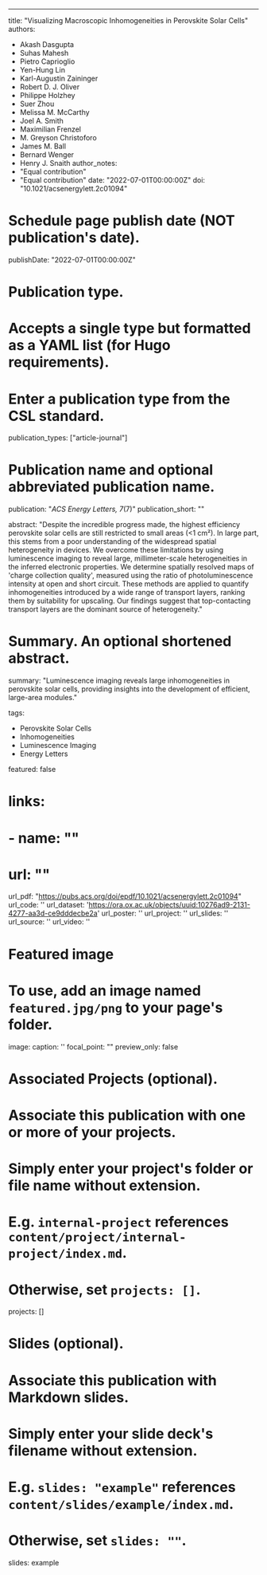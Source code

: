 ---
title: "Visualizing Macroscopic Inhomogeneities in Perovskite Solar Cells"
authors:
- Akash Dasgupta
- Suhas Mahesh
- Pietro Caprioglio
- Yen-Hung Lin
- Karl-Augustin Zaininger
- Robert D. J. Oliver
- Philippe Holzhey
- Suer Zhou
- Melissa M. McCarthy
- Joel A. Smith
- Maximilian Frenzel
- M. Greyson Christoforo
- James M. Ball
- Bernard Wenger
- Henry J. Snaith
author_notes:
- "Equal contribution"
- "Equal contribution"
date: "2022-07-01T00:00:00Z"
doi: "10.1021/acsenergylett.2c01094"

# Schedule page publish date (NOT publication's date).
publishDate: "2022-07-01T00:00:00Z"

# Publication type.
# Accepts a single type but formatted as a YAML list (for Hugo requirements).
# Enter a publication type from the CSL standard.
publication_types: ["article-journal"]

# Publication name and optional abbreviated publication name.
publication: "*ACS Energy Letters, 7*(7)"
publication_short: ""

abstract: "Despite the incredible progress made, the highest efficiency perovskite solar cells are still restricted to small areas (<1 cm²). In large part, this stems from a poor understanding of the widespread spatial heterogeneity in devices. We overcome these limitations by using luminescence imaging to reveal large, millimeter-scale heterogeneities in the inferred electronic properties. We determine spatially resolved maps of 'charge collection quality', measured using the ratio of photoluminescence intensity at open and short circuit. These methods are applied to quantify inhomogeneities introduced by a wide range of transport layers, ranking them by suitability for upscaling. Our findings suggest that top-contacting transport layers are the dominant source of heterogeneity."

# Summary. An optional shortened abstract.
summary: "Luminescence imaging reveals large inhomogeneities in perovskite solar cells, providing insights into the development of efficient, large-area modules."

tags:
- Perovskite Solar Cells
- Inhomogeneities
- Luminescence Imaging
- Energy Letters

featured: false

# links:
# - name: ""
#   url: ""
url_pdf: "https://pubs.acs.org/doi/epdf/10.1021/acsenergylett.2c01094"
url_code: ''
url_dataset: 'https://ora.ox.ac.uk/objects/uuid:10276ad9-2131-4277-aa3d-ce9dddecbe2a'
url_poster: ''
url_project: ''
url_slides: ''
url_source: ''
url_video: ''

# Featured image
# To use, add an image named `featured.jpg/png` to your page's folder. 
image:
  caption: ''
  focal_point: ""
  preview_only: false

# Associated Projects (optional).
#   Associate this publication with one or more of your projects.
#   Simply enter your project's folder or file name without extension.
#   E.g. `internal-project` references `content/project/internal-project/index.md`.
#   Otherwise, set `projects: []`.
projects: []

# Slides (optional).
#   Associate this publication with Markdown slides.
#   Simply enter your slide deck's filename without extension.
#   E.g. `slides: "example"` references `content/slides/example/index.md`.
#   Otherwise, set `slides: ""`.
slides: example

